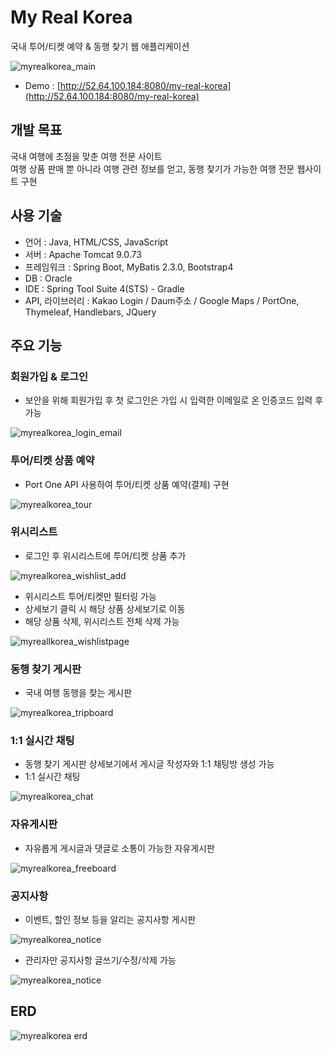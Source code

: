 # My Real Korea

국내 투어/티켓 예약 & 동행 찾기 웹 애플리케이션  
  
![myrealkorea_main](https://github.com/minseonallykim/my-real-korea/assets/117511891/679096cd-dca4-4f43-9b07-a616253ced61)

* Demo : [http://52.64.100.184:8080/my-real-korea](http://52.64.100.184:8080/my-real-korea)  
  
## 개발 목표
국내 여행에 초점을 맞춘 여행 전문 사이트  
여행 상품 판매 뿐 아니라 여행 관련 정보를 얻고, 동행 찾기가 가능한 여행 전문 웹사이트 구현  
## 사용 기술
* 언어 : Java, HTML/CSS, JavaScript
* 서버 : Apache Tomcat 9.0.73
* 프레임워크 : Spring Boot, MyBatis 2.3.0, Bootstrap4
* DB : Oracle
* IDE : Spring Tool Suite 4(STS) - Gradle
* API, 라이브러리 : Kakao Login / Daum주소 / Google Maps / PortOne, Thymeleaf, Handlebars, JQuery
## 주요 기능
### 회원가입 & 로그인
* 보안을 위해 회원가입 후 첫 로그인은 가입 시 입력한 이메일로 온 인증코드 입력 후 가능  

![myrealkorea_login_email](https://github.com/minseonallykim/my-real-korea/assets/117511891/3c1f1e4e-c339-42ae-bf52-7257cb48848c)

### 투어/티켓 상품 예약
* Port One API 사용하여 투어/티켓 상품 예약(결제) 구현  

![myrealkorea_tour](https://github.com/minseonallykim/my-real-korea/assets/117511891/4b86d5a3-d096-4589-87c0-1bfaa6e8faea)

### 위시리스트  
* 로그인 후 위시리스트에 투어/티켓 상품 추가

![myrealkorea_wishlist_add](https://github.com/minseonallykim/my-real-korea/assets/117511891/7f69be77-372a-4a38-b1d3-74133a25cea4)  

* 위시리스트 투어/티켓만 필터링 가능
* 상세보기 클릭 시 해당 상품 상세보기로 이동
* 해당 상품 삭제, 위시리스트 전체 삭제 가능  

![myreallkorea_wishlistpage](https://github.com/minseonallykim/my-real-korea/assets/117511891/0534ba55-29d8-4d93-bd2e-20d12e6dc2b4)  

### 동행 찾기 게시판  
* 국내 여행 동행을 찾는 게시판  

![myrealkorea_tripboard](https://github.com/minseonallykim/my-real-korea/assets/117511891/7f0385c7-2881-40e2-99b2-c734695a4f9a)  

### 1:1 실시간 채팅
* 동행 찾기 게시판 상세보기에서 게시글 작성자와 1:1 채팅방 생성 가능
* 1:1 실시간 채팅  

![myrealkorea_chat](https://github.com/minseonallykim/my-real-korea/assets/117511891/a02fc91d-b104-40d6-810e-5004cae9f0a1)

### 자유게시판
* 자유롭게 게시글과 댓글로 소통이 가능한 자유게시판  

![myrealkorea_freeboard](https://github.com/minseonallykim/my-real-korea/assets/117511891/b68ab1d8-d3cb-46a1-a0ee-ecd53f7aaa3e)



### 공지사항
* 이벤트, 할인 정보 등을 알리는 공지사항 게시판  

![myrealkorea_notice](https://github.com/minseonallykim/my-real-korea/assets/117511891/395cd94a-7091-4888-8405-b8919d62856c)  

* 관리자만 공지사항 글쓰기/수정/삭제 가능  

![myrealkorea_notice](https://github.com/minseonallykim/my-real-korea/assets/117511891/2bc3ac48-33f8-401f-b06f-f2518fc71130)  

## ERD  
![myrealkorea erd](https://github.com/minseonallykim/my-real-korea/assets/117511891/58e20965-9303-4bfd-85d8-97babd9ce934)

